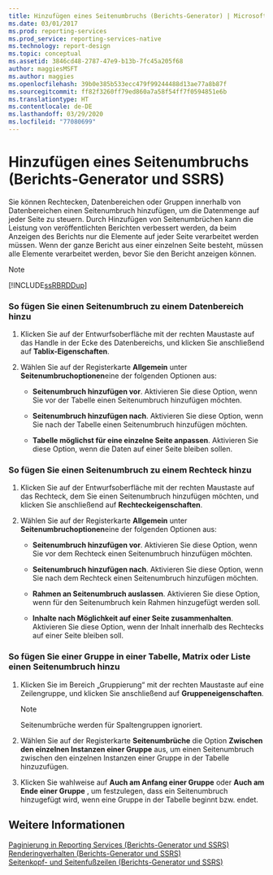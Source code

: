 ```yaml
---
title: Hinzufügen eines Seitenumbruchs (Berichts-Generator) | Microsoft-Dokumentation
ms.date: 03/01/2017
ms.prod: reporting-services
ms.prod_service: reporting-services-native
ms.technology: report-design
ms.topic: conceptual
ms.assetid: 3846cd48-2787-47e9-b13b-7fc45a205f68
author: maggiesMSFT
ms.author: maggies
ms.openlocfilehash: 39b0e385b533ecc479f99244488d13ae77a8b87f
ms.sourcegitcommit: ff82f3260ff79ed860a7a58f54ff7f0594851e6b
ms.translationtype: HT
ms.contentlocale: de-DE
ms.lasthandoff: 03/29/2020
ms.locfileid: "77080699"
---
```

# <a name="add-a-page-break-report-builder-and-ssrs"></a>Hinzufügen eines Seitenumbruchs (Berichts-Generator und SSRS)
  Sie können Rechtecken, Datenbereichen oder Gruppen innerhalb von Datenbereichen einen Seitenumbruch hinzufügen, um die Datenmenge auf jeder Seite zu steuern. Durch Hinzufügen von Seitenumbrüchen kann die Leistung von veröffentlichten Berichten verbessert werden, da beim Anzeigen des Berichts nur die Elemente auf jeder Seite verarbeitet werden müssen. Wenn der ganze Bericht aus einer einzelnen Seite besteht, müssen alle Elemente verarbeitet werden, bevor Sie den Bericht anzeigen können.  
  
> [!NOTE]  
>  [!INCLUDE[ssRBRDDup](../../includes/ssrbrddup-md.md)]  
  
### <a name="to-add-a-page-break-to-a-data-region"></a>So fügen Sie einen Seitenumbruch zu einem Datenbereich hinzu  
  
1.  Klicken Sie auf der Entwurfsoberfläche mit der rechten Maustaste auf das Handle in der Ecke des Datenbereichs, und klicken Sie anschließend auf **Tablix-Eigenschaften**.  
  
2.  Wählen Sie auf der Registerkarte **Allgemein** unter **Seitenumbruchoptionen**eine der folgenden Optionen aus:  
  
    -   **Seitenumbruch hinzufügen vor**. Aktivieren Sie diese Option, wenn Sie vor der Tabelle einen Seitenumbruch hinzufügen möchten.  
  
    -   **Seitenumbruch hinzufügen nach**. Aktivieren Sie diese Option, wenn Sie nach der Tabelle einen Seitenumbruch hinzufügen möchten.  
  
    -   **Tabelle möglichst für eine einzelne Seite anpassen**. Aktivieren Sie diese Option, wenn die Daten auf einer Seite bleiben sollen.  
  
### <a name="to-add-a-page-break-to-a-rectangle"></a>So fügen Sie einen Seitenumbruch zu einem Rechteck hinzu  
  
1.  Klicken Sie auf der Entwurfsoberfläche mit der rechten Maustaste auf das Rechteck, dem Sie einen Seitenumbruch hinzufügen möchten, und klicken Sie anschließend auf **Rechteckeigenschaften**.  
  
2.  Wählen Sie auf der Registerkarte **Allgemein** unter **Seitenumbruchoptionen**eine der folgenden Optionen aus:  
  
    -   **Seitenumbruch hinzufügen vor**. Aktivieren Sie diese Option, wenn Sie vor dem Rechteck einen Seitenumbruch hinzufügen möchten.  
  
    -   **Seitenumbruch hinzufügen nach**. Aktivieren Sie diese Option, wenn Sie nach dem Rechteck einen Seitenumbruch hinzufügen möchten.  
  
    -   **Rahmen an Seitenumbruch auslassen**. Aktivieren Sie diese Option, wenn für den Seitenumbruch kein Rahmen hinzugefügt werden soll.  
  
    -   **Inhalte nach Möglichkeit auf einer Seite zusammenhalten**. Aktivieren Sie diese Option, wenn der Inhalt innerhalb des Rechtecks auf einer Seite bleiben soll.  
  
### <a name="to-add-a-page-break-to-a-row-group-in-a-table-matrix-or-list"></a>So fügen Sie einer Gruppe in einer Tabelle, Matrix oder Liste einen Seitenumbruch hinzu  
  
1.  Klicken Sie im Bereich „Gruppierung“ mit der rechten Maustaste auf eine Zeilengruppe, und klicken Sie anschließend auf **Gruppeneigenschaften**.  
  
    > [!NOTE]  
    >  Seitenumbrüche werden für Spaltengruppen ignoriert.  
  
2.  Wählen Sie auf der Registerkarte **Seitenumbrüche** die Option **Zwischen den einzelnen Instanzen einer Gruppe** aus, um einen Seitenumbruch zwischen den einzelnen Instanzen einer Gruppe in der Tabelle hinzuzufügen.  
  
3.  Klicken Sie wahlweise auf **Auch am Anfang einer Gruppe** oder **Auch am Ende einer Gruppe** , um festzulegen, dass ein Seitenumbruch hinzugefügt wird, wenn eine Gruppe in der Tabelle beginnt bzw. endet.  
  
## <a name="see-also"></a>Weitere Informationen  
 [Paginierung in Reporting Services &#40;Berichts-Generator und SSRS&#41;](../../reporting-services/report-design/pagination-in-reporting-services-report-builder-and-ssrs.md)   
 [Renderingverhalten (Berichts-Generator und SSRS)](../../reporting-services/report-design/rendering-behaviors-report-builder-and-ssrs.md)   
 [Seitenkopf- und Seitenfußzeilen &#40;Berichts-Generator und SSRS&#41;](../../reporting-services/report-design/page-headers-and-footers-report-builder-and-ssrs.md)  
  
  
